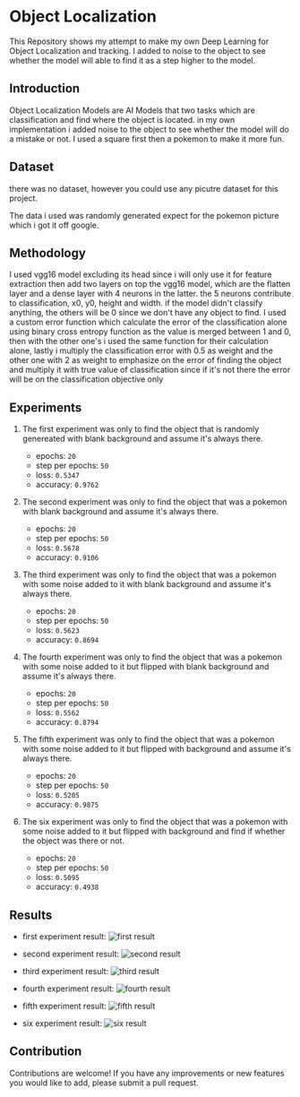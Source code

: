 # Object Localization

This Repository shows my attempt to make my own Deep Learning for Object Localization and tracking. I added to noise to the object to see whether the model will able to find it as a step higher to the model.

## Introduction

Object Localization Models are AI Models that two tasks which are classification and find where the object is located. in my own implementation i added noise to the object to see whether the model will do a mistake or not.
I used a square first then a pokemon to make it more fun.

## Dataset

there was no dataset, however you could use any picutre dataset for this project.

The data i used was randomly generated expect for the pokemon picture which i got it off google.

## Methodology

I used vgg16 model excluding its head since i will only use it for feature extraction then add two layers on top the vgg16 model, which are the flatten layer and a dense layer with 4 neurons in the latter. the 5 neurons contribute to classification, x0, y0, height and width. if the model didn't classify anything, the others will be 0 since we don't have any object to find. I used a custom error function which calculate the error of the classification alone using binary cross entropy function as the value is merged between 1 and 0, then with the other one's i used the same function for their calculation alone, lastly i multiply the classification error with 0.5 as weight and the other one with 2 as weight to emphasize on the error of finding the object and multiply it with true value of classification since if it's not there the error will be on the classification objective only

## Experiments

1. The first experiment was only to find the object that is randomly genereated with blank background and assume it's always there.
   - epochs: `20`
   - step per epochs: `50`
   - loss: `0.5347`
   - accuracy: `0.9762`

2. The second experiment was only to find the object that was a pokemon with blank background and assume it's always there.
   - epochs: `20`
   - step per epochs: `50`
   - loss: `0.5678`
   - accuracy: `0.9106`
  
3. The third experiment was only to find the object that was a pokemon with some noise added to it with blank background and assume it's always there.
   - epochs: `20`
   - step per epochs: `50`
   - loss: `0.5623`
   - accuracy: `0.8694`

4. The fourth experiment was only to find the object that was a pokemon with some noise added to it but flipped with blank background and assume it's always there.
   - epochs: `20`
   - step per epochs: `50`
   - loss: `0.5562`
   - accuracy: `0.8794`
  
5. The fifth experiment was only to find the object that was a pokemon with some noise added to it but flipped with background and assume it's always there.
   - epochs: `20`
   - step per epochs: `50`
   - loss: `0.5205`
   - accuracy: `0.9875`

6. The six experiment was only to find the object that was a pokemon with some noise added to it but flipped with background and find if whether the object was there or not.
   - epochs: `20`
   - step per epochs: `50`
   - loss: `0.5095`
   - accuracy: `0.4938`

## Results

- first experiment result:
  ![first result](./first.png)

- second experiment result:
  ![second result](./second.png)
  
- third experiment result:
  ![third result](./third.png)
  
- fourth experiment result:
  ![fourth result](./fourth.png)
    
- fifth experiment result:
  ![fifth result](./fifth.png)
      
- six experiment result:
  ![six result](./six.png)

## Contribution

Contributions are welcome! If you have any improvements or new features you would like to add, please submit a pull request.
   



